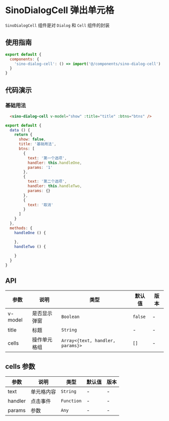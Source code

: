 # SinoDialogCell 弹出单元格

`SinoDialogCell` 组件是对 `Dialog` 和 `Cell` 组件的封装

## 使用指南

```js
export default {
  components: {
    'sino-dialog-cell': () => import('@/components/sino-dialog-cell')
  }
}
```

## 代码演示

### 基础用法

```html
  <sino-dialog-cell v-model="show" :title="title" :btns="btns" />
```

```js
export default {
  data () {
    return {
      show: false,
      title: '基础用法',
      btns: [
        {
          text: '第一个选项',
          handler: this.handleOne,
          params: '1'
        },
        {
          text: '第二个选项',
          handler: this.handleTwo,
          params: {}
        },
        {
          text: '取消'
        }
      ]
    }
  },
  methods: {
    handleOne () {

    },
    handleTwo () {
      
    }
  }
}
```

## API

| 参数 | 说明 | 类型 | 默认值 | 版本 |
|------|------|------|------|------|
| v-model | 是否显示弹窗 | `Boolean` | `false` | - |
| title | 标题 | `String` | - | - |
| cells | 操作单元格组 | `Array<{text, handler, params}>` | `[]` | - |

## cells 参数

| 参数 | 说明 | 类型 | 默认值 | 版本 |
|------|------|------|------|------|
| text | 单元格内容 | `String` | - | - |
| handler | 点击事件 | `Function` | - | - |
| params | 参数 | `Any` | - | - |
